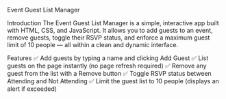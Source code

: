 Event Guest List Manager

Introduction
The Event Guest List Manager is a simple, interactive app built with HTML, CSS, and JavaScript. It allows you to add guests to an event, remove guests, toggle their RSVP status, and enforce a maximum guest limit of 10 people — all within a clean and dynamic interface.

Features
✅ Add guests by typing a name and clicking Add Guest
✅ List guests on the page instantly (no page refresh required)
✅ Remove any guest from the list with a Remove button
✅ Toggle RSVP status between Attending and Not Attending
✅ Limit the guest list to 10 people (displays an alert if exceeded)

